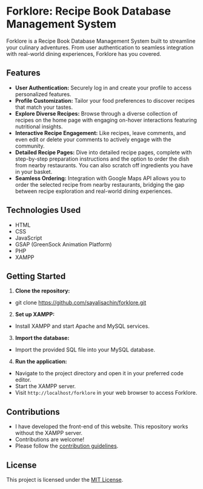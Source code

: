 # Forklore: Recipe Book Database Management System

Forklore is a Recipe Book Database Management System built to streamline your culinary adventures. From user authentication to seamless integration with real-world dining experiences, Forklore has you covered.

## Features

- **User Authentication:** Securely log in and create your profile to access personalized features.
- **Profile Customization:** Tailor your food preferences to discover recipes that match your tastes.
- **Explore Diverse Recipes:** Browse through a diverse collection of recipes on the home page with engaging on-hover interactions featuring nutritional insights.
- **Interactive Recipe Engagement:** Like recipes, leave comments, and even edit or delete your comments to actively engage with the community.
- **Detailed Recipe Pages:** Dive into detailed recipe pages, complete with step-by-step preparation instructions and the option to order the dish from nearby restaurants. You can also scratch off ingredients you have in your basket.
- **Seamless Ordering:** Integration with Google Maps API allows you to order the selected recipe from nearby restaurants, bridging the gap between recipe exploration and real-world dining experiences.

## Technologies Used

- HTML
- CSS
- JavaScript
- GSAP (GreenSock Animation Platform)
- PHP
- XAMPP

## Getting Started

1. **Clone the repository:**
- git clone https://github.com/sayalisachin/forklore.git
   
2. **Set up XAMPP:**
- Install XAMPP and start Apache and MySQL services.

3. **Import the database:**
- Import the provided SQL file into your MySQL database.

4. **Run the application:**
- Navigate to the project directory and open it in your preferred code editor.
- Start the XAMPP server.
- Visit `http://localhost/forklore` in your web browser to access Forklore.

## Contributions
- I have developed the front-end of this website. This repository works without the XAMPP server.
- Contributions are welcome!
- Please follow the [contribution guidelines](CONTRIBUTING.md).

## License

This project is licensed under the [MIT License](LICENSE).
